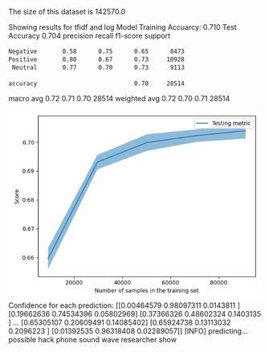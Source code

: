 The size of this dataset is 142570.0

Showing results for tfidf and log Model
Training Accuarcy: 0.710
Test Accuracy 0.704
              precision    recall  f1-score   support

    Negative       0.58      0.75      0.65      8473
    Positive       0.80      0.67      0.73     10928
     Neutral       0.77      0.70      0.73      9113

    accuracy                           0.70     28514
   macro avg       0.72      0.71      0.70     28514
weighted avg       0.72      0.70      0.71     28514

![](../plots/plot_acc_20230819-0214.png)
Confidence for each prediction: [[0.00464579 0.98097311 0.0143811 ]
 [0.19662636 0.74534396 0.05802969]
 [0.37366326 0.48602324 0.1403135 ]
 ...
 [0.65305107 0.20609491 0.14085402]
 [0.65924738 0.13113032 0.2096223 ]
 [0.01392535 0.96318408 0.02289057]]
[INFO] predicting...
possible hack phone sound wave researcher show
